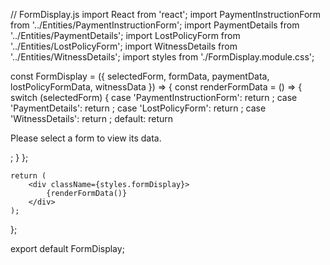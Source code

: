 // FormDisplay.js
import React from 'react';
import PaymentInstructionForm from '../Entities/PaymentInstructionForm';
import PaymentDetails from '../Entities/PaymentDetails';
import LostPolicyForm from '../Entities/LostPolicyForm';
import WitnessDetails from '../Entities/WitnessDetails';
import styles from './FormDisplay.module.css';

const FormDisplay = ({ selectedForm, formData, paymentData, lostPolicyFormData, witnessData }) => {
    const renderFormData = () => {
        switch (selectedForm) {
            case 'PaymentInstructionForm':
                return <PaymentInstructionForm formData={formData} />;
            case 'PaymentDetails':
                return <PaymentDetails paymentData={paymentData} />;
            case 'LostPolicyForm':
                return <LostPolicyForm lostPolicyFormData={lostPolicyFormData} />;
            case 'WitnessDetails':
                return <WitnessDetails witnessData={witnessData} />;
            default:
                return <p>Please select a form to view its data.</p>;
        }
    };

    return (
        <div className={styles.formDisplay}>
            {renderFormData()}
        </div>
    );
};

export default FormDisplay;

